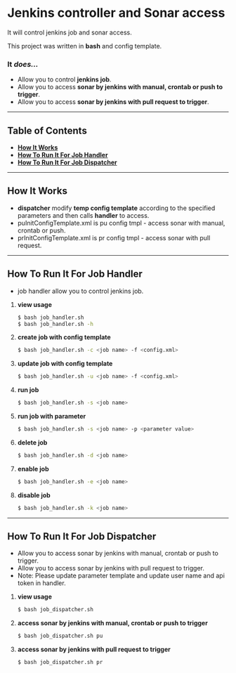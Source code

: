 # Jenkins controller and Sonar access


It will control jenkins job and sonar access.

This project was written in **bash** and config template.



### It _does..._

* Allow you to control **jenkins job**.
* Allow you to access **sonar by jenkins with manual, crontab or push to trigger**.
* Allow you to access **sonar by jenkins with pull request to trigger**.


----


## Table of Contents

* **[How It Works](#how-it-works)**
* **[How To Run It For Job Handler](#how-to-run-it-for-job-handler)**
* **[How To Run It For Job Dispatcher](#how-to-run-it-for-job-dispatcher)**


----


## How It Works

* **dispatcher** modify **temp config template** according to the specified parameters and then calls **handler** to access.
* puInitConfigTemplate.xml is pu config tmpl - access sonar with manual, crontab or push.
* prInitConfigTemplate.xml is pr config tmpl - access sonar with pull request.


----


## How To Run It For Job Handler

* job handler allow you to control jenkins job.

1. **view usage**    
    ```sh
    $ bash job_handler.sh
    $ bash job_handler.sh -h
    ```

2. **create job with config template**
    ```sh
    $ bash job_handler.sh -c <job name> -f <config.xml>
    ```

3. **update job with config template**
    ```sh
    $ bash job_handler.sh -u <job name> -f <config.xml>
    ```

4. **run job**
    ```sh
    $ bash job_handler.sh -s <job name>
    ```

5. **run job with parameter**
    ```sh
    $ bash job_handler.sh -s <job name> -p <parameter value>
    ```

6. **delete job**
    ```sh
    $ bash job_handler.sh -d <job name>
    ```

7. **enable job**
    ```sh
    $ bash job_handler.sh -e <job name>
    ```

8. **disable job**
    ```sh
    $ bash job_handler.sh -k <job name>
    ```


----


## How To Run It For Job Dispatcher

* Allow you to access sonar by jenkins with manual, crontab or push to trigger.
* Allow you to access sonar by jenkins with pull request to trigger.
* Note: Please update parameter template and update user name and api token in handler.

1. **view usage**
    ```sh
    $ bash job_dispatcher.sh
    ```
   
2. **access sonar by jenkins with manual, crontab or push to trigger**
    ```sh
    $ bash job_dispatcher.sh pu 
    ```

3. **access sonar by jenkins with pull request to trigger**
    ```sh
    $ bash job_dispatcher.sh pr
    ```

